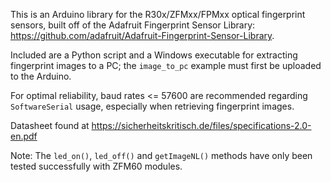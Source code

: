 This is an Arduino library for the R30x/ZFMxx/FPMxx optical fingerprint sensors,
built off of the Adafruit Fingerprint Sensor Library: https://github.com/adafruit/Adafruit-Fingerprint-Sensor-Library. 

Included are a Python script and a Windows executable for extracting fingerprint images to a PC; 
the `image_to_pc` example must first be uploaded to the Arduino. 

For optimal reliability, baud rates <= 57600 are recommended regarding `SoftwareSerial` usage, 
especially when retrieving fingerprint images. 

Datasheet found at https://sicherheitskritisch.de/files/specifications-2.0-en.pdf

Note: The `led_on()`, `led_off()` and `getImageNL()` methods have only been tested successfully with ZFM60 modules.
